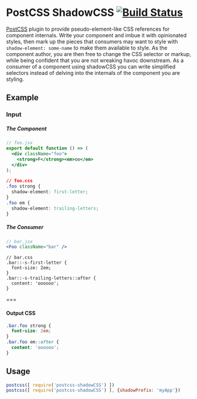 # PostCSS ShadowCSS [![Build Status][ci-img]][ci]

[PostCSS]: https://github.com/postcss/postcss
[ci-img]:  https://travis-ci.org/NickGard/postcss-shadowCSS.svg
[ci]:      https://travis-ci.org/NickGard/postcss-shadowCSS

[PostCSS] plugin to provide pseudo-element-like CSS references for component internals.
Write your component and imbue it with opinionated styles, then mark up the pieces that
consumers may want to style with `shadow-element: some-name` to make them available to style.
As the component author, you are then free to change the CSS selector or markup, while 
being confident that you are not wreaking havoc downstream. As a consumer of a component
using shadowCSS you can write simplified selectors instead of delving into the internals
of the component you are styling.

## Example
### Input
##### The Component
```jsx
// foo.jsx
export default function () => (
  <div className="foo">
    <strong>F</strong><em>oo</em>
  </div>
);
```
```css
// foo.css
.foo strong {
  shadow-element: first-letter;
}
.foo em {
  shadow-element: trailing-letters;
}
```

##### The Consumer
```jsx
// bar.jsx
<Foo className="bar" />
```
```
// bar.css
.bar::-s-first-letter {
  font-size: 2em;
}
.bar::-s-trailing-letters::after {
  content: 'oooooo';
}
```

===

#### Output CSS
```css
.bar.foo strong {
  font-size: 2em;
}
.bar.foo em::after {
  content: 'oooooo';
}
```

## Usage

```js
postcss([ require('postcss-shadowCSS') ])
postcss([ require('postcss-shadowCSS') ], {shadowPrefix: 'myApp'})
```
